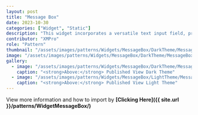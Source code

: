 ```yaml
---
layout: post
title: "Message Box"
date: 2023-10-30
categories: ["Widget", "Static"]
description: "This widget incorporates a versatile text input field, providing users with the option to either manually enter text or load existing data into it."
contributor: "XMPro"
role: "Pattern"
thumbnail: "/assets/images/patterns/Widgets/MessageBox/DarkTheme/MessageBoxPublishedMode.png"
image: "/assets/images/patterns/Widgets/MessageBox/DarkTheme/MessageBoxPublishedMode.png"
gallery:
  - image: "/assets/images/patterns/Widgets/MessageBox/DarkTheme/MessageBoxPublishedMode.png"
    caption: "<strong>Above:</strong> Published View Dark Theme"
  - image: "/assets/images/patterns/Widgets/MessageBox/LightTheme/MessageBoxPublishedMode.png"
    caption: "<strong>Above:</strong> Published View Light Theme"
---
```


View more information and how to import by <strong>[Clicking Here]({{ site.url }}/patterns/WidgetMessageBox/)</strong>